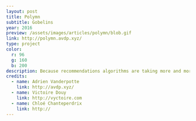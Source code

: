 ```yaml
---
layout: post
title: Polymn
subtitle: Gobelins
year: 2016
preview: /assets/images/articles/polymn/blob.gif
link: http://polymn.avdp.xyz/
type: project
color:
  r: 96
  g: 160
  b: 200
description: Because recommendations algorithms are taking more and more places in our lives, we created Polymn, an usual WebGL website to discover new music. I made the website development and design. Using React.js for the display & Three.js for the 3D. My first projet with homemade shaders !
credits:
  - name: Adrien Vanderpotte
    link: http://avdp.xyz/
  - name: Victoire Douy
    link: http://vyctoire.com
  - name: Chloé Chanteperdrix
    link: http://
---
```

